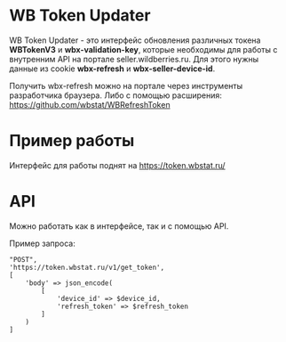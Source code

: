 # WB Token Updater

WB Token Updater - это интерфейс обновления различных токена **WBTokenV3** и **wbx-validation-key**, которые необходимы для работы с внутренним API на портале seller.wildberries.ru. Для этого нужны данные из cookie **wbx-refresh** и **wbx-seller-device-id**.

Получить wbx-refresh можно на портале через инструменты разработчика браузера. Либо с помощью расширения: https://github.com/wbstat/WBRefreshToken


# Пример работы

Интерфейс для работы поднят на https://token.wbstat.ru/



# API

Можно работать как в интерфейсе, так и с помощью API.

Пример запроса:
 
    "POST",
    'https://token.wbstat.ru/v1/get_token',
    [
        'body' => json_encode(
            [
                'device_id' => $device_id,
                'refresh_token' => $refresh_token
            ]
        )
    ]
